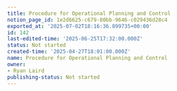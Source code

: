 ```yaml
---
title: Procedure for Operational Planning and Control
notion_page_id: 1e2d6625-c679-80bb-9646-c029436d28c4
exported_at: '2025-07-02T18:16:36.899735+00:00'
id: 142
last-edited-time: '2025-06-25T17:32:00.000Z'
status: Not started
created-time: '2025-04-27T18:01:00.000Z'
name: Procedure for Operational Planning and Control
owner:
- Ryan Laird
publishing-status: Not started
---
```


<!-- Unsupported block type: table_of_contents -->

<!-- Unsupported block type: unsupported -->

